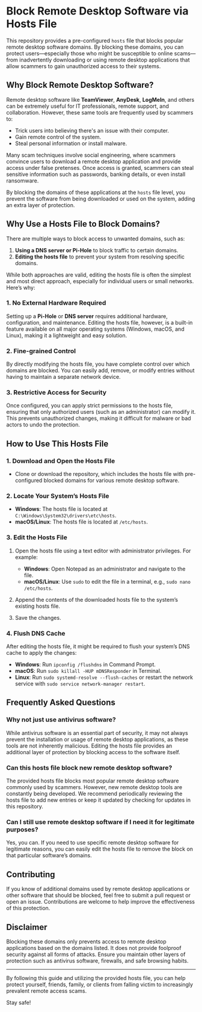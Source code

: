 # Block Remote Desktop Software via Hosts File

This repository provides a pre-configured `hosts` file that blocks popular remote desktop software domains. By blocking these domains, you can protect users—especially those who might be susceptible to online scams—from inadvertently downloading or using remote desktop applications that allow scammers to gain unauthorized access to their systems.

## Why Block Remote Desktop Software?

Remote desktop software like **TeamViewer**, **AnyDesk**, **LogMeIn**, and others can be extremely useful for IT professionals, remote support, and collaboration. However, these same tools are frequently used by scammers to:
- Trick users into believing there's an issue with their computer.
- Gain remote control of the system.
- Steal personal information or install malware.

Many scam techniques involve social engineering, where scammers convince users to download a remote desktop application and provide access under false pretenses. Once access is granted, scammers can steal sensitive information such as passwords, banking details, or even install ransomware.

By blocking the domains of these applications at the `hosts` file level, you prevent the software from being downloaded or used on the system, adding an extra layer of protection.

## Why Use a Hosts File to Block Domains?

There are multiple ways to block access to unwanted domains, such as:
1. **Using a DNS server or Pi-Hole** to block traffic to certain domains.
2. **Editing the hosts file** to prevent your system from resolving specific domains.

While both approaches are valid, editing the hosts file is often the simplest and most direct approach, especially for individual users or small networks. Here’s why:

### 1. **No External Hardware Required**  
Setting up a **Pi-Hole** or **DNS server** requires additional hardware, configuration, and maintenance. Editing the hosts file, however, is a built-in feature available on all major operating systems (Windows, macOS, and Linux), making it a lightweight and easy solution.

### 2. **Fine-grained Control**  
By directly modifying the hosts file, you have complete control over which domains are blocked. You can easily add, remove, or modify entries without having to maintain a separate network device.

### 3. **Restrictive Access for Security**  
Once configured, you can apply strict permissions to the hosts file, ensuring that only authorized users (such as an administrator) can modify it. This prevents unauthorized changes, making it difficult for malware or bad actors to undo the protection.

## How to Use This Hosts File

### 1. **Download and Open the Hosts File**
- Clone or download the repository, which includes the hosts file with pre-configured blocked domains for various remote desktop software.

### 2. **Locate Your System’s Hosts File**

- **Windows**: The hosts file is located at `C:\Windows\System32\drivers\etc\hosts`.
- **macOS/Linux**: The hosts file is located at `/etc/hosts`.

### 3. **Edit the Hosts File**

1. Open the hosts file using a text editor with administrator privileges. For example:
   - **Windows**: Open Notepad as an administrator and navigate to the file.
   - **macOS/Linux**: Use `sudo` to edit the file in a terminal, e.g., `sudo nano /etc/hosts`.
  
2. Append the contents of the downloaded hosts file to the system’s existing hosts file.
  
3. Save the changes.

### 4. **Flush DNS Cache**

After editing the hosts file, it might be required to flush your system’s DNS cache to apply the changes:
- **Windows**: Run `ipconfig /flushdns` in Command Prompt.
- **macOS**: Run `sudo killall -HUP mDNSResponder` in Terminal.
- **Linux**: Run `sudo systemd-resolve --flush-caches` or restart the network service with `sudo service network-manager restart`.

## Frequently Asked Questions

### Why not just use antivirus software?
While antivirus software is an essential part of security, it may not always prevent the installation or usage of remote desktop applications, as these tools are not inherently malicious. Editing the hosts file provides an additional layer of protection by blocking access to the software itself.

### Can this hosts file block new remote desktop software?
The provided hosts file blocks most popular remote desktop software commonly used by scammers. However, new remote desktop tools are constantly being developed. We recommend periodically reviewing the hosts file to add new entries or keep it updated by checking for updates in this repository.

### Can I still use remote desktop software if I need it for legitimate purposes?
Yes, you can. If you need to use specific remote desktop software for legitimate reasons, you can easily edit the hosts file to remove the block on that particular software’s domains.

## Contributing
If you know of additional domains used by remote desktop applications or other software that should be blocked, feel free to submit a pull request or open an issue. Contributions are welcome to help improve the effectiveness of this protection.

## Disclaimer
Blocking these domains only prevents access to remote desktop applications based on the domains listed. It does not provide foolproof security against all forms of attacks. Ensure you maintain other layers of protection such as antivirus software, firewalls, and safe browsing habits.

---

By following this guide and utilizing the provided hosts file, you can help protect yourself, friends, family, or clients from falling victim to increasingly prevalent remote access scams.

Stay safe!

